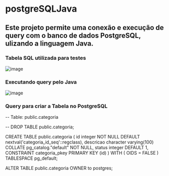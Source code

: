 # postgreSQLJava

## Este projeto permite uma conexão e execução de query com o banco de dados PostgreSQL, ulizando a linguagem Java.

### Tabela SQL utilizada para testes
![image](https://user-images.githubusercontent.com/24993219/146389501-dbeb87fb-ba4f-478c-ada9-3589ab942811.png)

### Executando query pelo Java
![image](https://user-images.githubusercontent.com/24993219/146389685-eba5fda3-8ef4-4fba-8a1c-bfb9ac93e5d4.png)

### Query para criar a Tabela no PostgreSQL
-- Table: public.categoria

-- DROP TABLE public.categoria;

CREATE TABLE public.categoria
(
    id integer NOT NULL DEFAULT nextval('categoria_id_seq'::regclass),
    descricao character varying(100) COLLATE pg_catalog."default" NOT NULL,
    status integer DEFAULT 1,
    CONSTRAINT categoria_pkey PRIMARY KEY (id)
)
WITH (
    OIDS = FALSE
)
TABLESPACE pg_default;

ALTER TABLE public.categoria
    OWNER to postgres;

